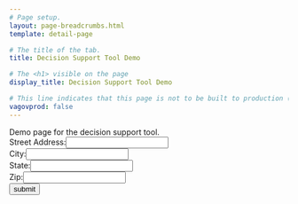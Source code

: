 ```yaml
---
# Page setup.
layout: page-breadcrumbs.html
template: detail-page

# The title of the tab.
title: Decision Support Tool Demo

# The <h1> visible on the page
display_title: Decision Support Tool Demo

# This line indicates that this page is not to be built to production (www.va.gov)
vagovprod: false
---
```


<div class="va-introtext">
Demo page for the decision support tool. 
</div>

<form id="address_form">
    <label>Street Address:</label><input type="text" name="street"/>
    <br/>
    <label>City:</label><input type="text" name="city"/>
    <br/>
    <label>State:</label><input type="text" name="state"/>
    <br/>
    <label>Zip:</label><input type="text" name="zip_code"/>
    <br/>
    <input type="submit" value="submit" />
</form>

<script src="https://code.jquery.com/jquery-1.12.0.min.js"></script>
<script type="text/javascript">
$('#address_form').submit(function(e) {
    e.preventDefault();
    var data = {};
    var Form = this;
    $.each(this.elements, function(i, v) {
        var input = $(v);
        data[input.attr("name")] = input.val();
        delete data["undefined"];
    });
    $.ajax({
        type: 'POST',
        url: 'http://ec2-35-170-241-240.compute-1.amazonaws.com/',
        dataType: 'json',
        contentType: 'application/json; charset=utf-8',
        data: JSON.stringify(data),
        context: Form,
        success: function(callback) {
            console.log(callback);
            $(this).text('Address input was ' + callback.street + ' ' + callback.city + ' ' + callback.state + ' ' + callback.zip_code + '!');
        },
        error: function() {
            $(this).html("error!");
        }
    });
});
</script>
